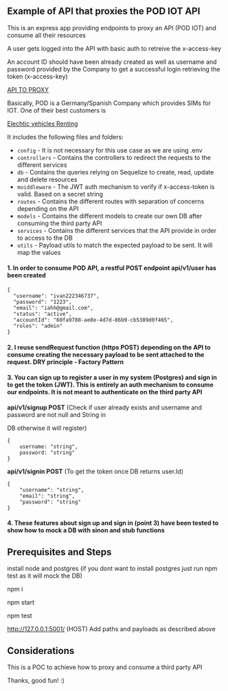 ## Example of API that proxies the POD IOT API

This is an express app providing endpoints to proxy an API (POD IOT) and consume all their resources

A user gets logged into the API with basic auth to retreive the x-access-key 

An account ID should have been already created as well as username and password provided by the Company to get a successful login retrieving the token (x-access-key)

[API TO PROXY](https://hummingbird-staging.podgroup.com/v3/docs/swagger/index.html)

Basically, POD is a Germany/Spanish Company which provides SIMs for IOT. One of their best customers is

[Elechtic vehicles Renting](https://www.rideyego.com/)

It includes the following files and folders:

- `config` - It is not necessary for this use case as we are using .env
- `controllers` - Contains the controllers to redirect the requests to the different services
- `db` - Contains the queries relying on Sequelize to create, read, update and delete resources
- `moiddleware` - The JWT auth mechanism to verify if x-access-token is valid. Based on a secret string
- `routes` - Contains the different routes with separation of concerns depending on the API 
- `models` - Contains the different models to create our own DB after consuming the third party API 
- `services` - Contains the different services that the API provide in order to access to the DB 
- `utils` - Payload utils to match the expected payload to be sent. It will map the values

#### 1. In order to consume POD API, a restful POST endpoint api/v1/user has been created

```
{
  "username": "ivan222346737",
  "password": "1223",
  "email": "iahh@gmail.com",
  "status": "active",
  "accountId": "60fa9788-ae8e-4d7d-86b9-cb5389d0f465",
  "roles": "admin"
}
```

#### 2. I reuse sendRequest function (https POST) depending on the API to consume creating the necessary payload to be sent attached to the request. DRY principle - Factory Pattern

#### 3. You can sign up to register a user in my system (Postgres) and sign in to get the token (JWT). This is entirely an auth mechanism to consume our endpoints. It is not meant to authenticate on the third party API

**api/v1/signup POST** (Check if user already exists and username and password are not null and String in 

DB otherwise it will register)

```
{
    username: "string",
    password: "string"
}
```

**api/v1/signin POST**  (To get the token once DB returns user.Id)

```
{
    "username": "string",
    "email": "string",
    "password": "string"
}
```


#### 4. These features about sign up and sign in (point 3) have been tested to show how to mock a DB with sinon and stub functions

## Prerequisites and Steps

install node and postgres (if you dont want to install postgres just run npm test as it will mock the DB)

npm i

npm start

npm test

http://127.0.0.1:5001/ (HOST) Add paths and payloads as described above


## Considerations

This is a POC to achieve how to proxy and consume a third party API

Thanks, good fun! :)



